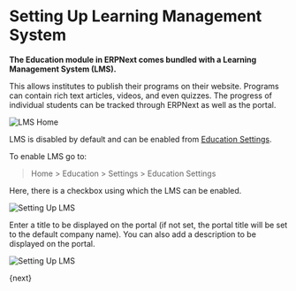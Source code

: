 <!-- add-breadcrumbs -->
# Setting Up Learning Management System

**The Education module in ERPNext comes bundled with a Learning Management System (LMS).**

This allows institutes to publish their programs on their website. Programs can contain rich text articles, videos, and even quizzes. The progress of individual students can be tracked through ERPNext as well as the portal.

<img class="screenshot" alt="LMS Home" src="{{docs_base_url}}/assets/img/education/lms/home.png">

LMS is disabled by default and can be enabled from [Education Settings](/docs/user/manual/en/education/education-settings).

To enable LMS go to:

> Home > Education > Settings > Education Settings 

Here, there is a checkbox using which the LMS can be enabled. 

![Setting Up LMS](/docs/assets/img/education/education-seetings-1.png)

Enter a title to be displayed on the portal (if not set, the portal title will be set to the default company name). You can also add a description to be displayed on the portal.

![Setting Up LMS](/docs/assets/img/education/education-lms-.png)

{next}
